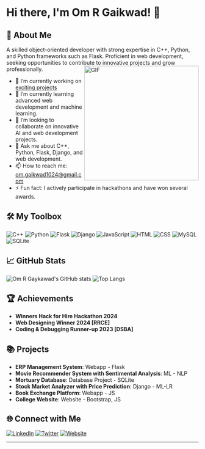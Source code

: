 # Hi there, I'm Om R Gaikwad! 👋


## 🚀 About Me
A skilled object-oriented developer with strong expertise in C++, Python, and Python frameworks such as Flask. Proficient in web development, seeking opportunities to contribute to innovative projects and grow professionally.
<img align="right" alt="GIF" src="https://media.giphy.com/media/iIqmM5tTjmpOB9mpbn/giphy.gif" width="300px" />

- 🔭 I’m currently working on [exciting projects](#projects)
- 🌱 I’m currently learning advanced web development and machine learning.
- 👯 I’m looking to collaborate on innovative AI and web development projects.
- 💬 Ask me about C++, Python, Flask, Django, and web development.
- 📫 How to reach me: [om.gaikwad1024@gmail.com](mailto:om.gaikwad1024@gmail.com)
- ⚡ Fun fact: I actively participate in hackathons and have won several awards.

## 🛠️ My Toolbox
![C++](https://img.shields.io/badge/C++-00599C?style=for-the-badge&logo=cplusplus&logoColor=white)
![Python](https://img.shields.io/badge/Python-3776AB?style=for-the-badge&logo=python&logoColor=white)
![Flask](https://img.shields.io/badge/Flask-000000?style=for-the-badge&logo=flask&logoColor=white)
![Django](https://img.shields.io/badge/Django-092E20?style=for-the-badge&logo=django&logoColor=white)
![JavaScript](https://img.shields.io/badge/JavaScript-323330?style=for-the-badge&logo=javascript&logoColor=F7DF1E)
![HTML](https://img.shields.io/badge/HTML5-E34F26?style=for-the-badge&logo=html5&logoColor=white)
![CSS](https://img.shields.io/badge/CSS3-1572B6?style=for-the-badge&logo=css3&logoColor=white)
![MySQL](https://img.shields.io/badge/MySQL-4479A1?style=for-the-badge&logo=mysql&logoColor=white)
![SQLite](https://img.shields.io/badge/SQLite-003B57?style=for-the-badge&logo=sqlite&logoColor=white)

## 📈 GitHub Stats
![Om R Gaykawad's GitHub stats](https://github-readme-stats.vercel.app/api?username=your-github-username&show_icons=true&theme=radical)
![Top Langs](https://github-readme-stats.vercel.app/api/top-langs/?username=your-github-username&layout=compact&theme=radical)

## 🏆 Achievements
- **Winners Hack for Hire Hackathon 2024**
- **Web Designing Winner 2024 [RRCE]**
- **Coding & Debugging Runner-up 2023 [DSBA]**

## 📚 Projects
- **ERP Management System**: Webapp - Flask
- **Movie Recommender System with Sentimental Analysis**: ML - NLP
- **Mortuary Database**: Database Project - SQLite
- **Stock Market Analyzer with Price Prediction**: Django - ML-LR
- **Book Exchange Platform**: Webapp - JS
- **College Website**: Website - Bootstrap, JS

## 🌐 Connect with Me
[![LinkedIn](https://img.shields.io/badge/LinkedIn-0077B5?style=for-the-badge&logo=linkedin&logoColor=white)](https://www.linkedin.com/in/omrgaikwad)
[![Twitter](https://img.shields.io/badge/Twitter-1DA1F2?style=for-the-badge&logo=twitter&logoColor=white)](https://twitter.com/om_gaikwad1024)
[![Website](https://img.shields.io/badge/Website-FF7139?style=for-the-badge&logo=firefox&logoColor=white)](https://)

---
